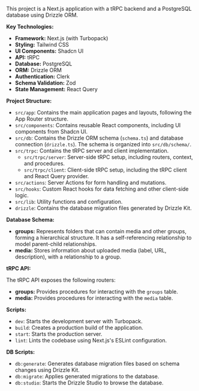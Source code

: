 This project is a Next.js application with a tRPC backend and a PostgreSQL database using Drizzle ORM.

**Key Technologies:**

- **Framework:** Next.js (with Turbopack)
- **Styling:** Tailwind CSS
- **UI Components:** Shadcn UI
- **API:** tRPC
- **Database:** PostgreSQL
- **ORM:** Drizzle ORM
- **Authentication:** Clerk
- **Schema Validation:** Zod
- **State Management:** React Query

**Project Structure:**

- `src/app`: Contains the main application pages and layouts, following the App Router structure.
- `src/components`: Contains reusable React components, including UI components from Shadcn UI.
- `src/db`: Contains the Drizzle ORM schema (`schema.ts`) and database connection (`drizzle.ts`). The schema is organized into `src/db/schema/`.
- `src/trpc`: Contains the tRPC server and client implementation.
  - `src/trpc/server`: Server-side tRPC setup, including routers, context, and procedures.
  - `src/trpc/client`: Client-side tRPC setup, including the tRPC client and React Query provider.
- `src/actions`: Server Actions for form handling and mutations.
- `src/hooks`: Custom React hooks for data fetching and other client-side logic.
- `src/lib`: Utility functions and configuration.
- `drizzle`: Contains the database migration files generated by Drizzle Kit.

**Database Schema:**

- **groups:** Represents folders that can contain media and other groups, forming a hierarchical structure. It has a self-referencing relationship to model parent-child relationships.
- **media:** Stores information about uploaded media (label, URL, description), with a relationship to a group.

**tRPC API:**

The tRPC API exposes the following routers:

- **groups:** Provides procedures for interacting with the `groups` table.
- **media:** Provides procedures for interacting with the `media` table.

**Scripts:**

- `dev`: Starts the development server with Turbopack.
- `build`: Creates a production build of the application.
- `start`: Starts the production server.
- `lint`: Lints the codebase using Next.js's ESLint configuration.

**DB Scripts:**

- `db:generate`: Generates database migration files based on schema changes using Drizzle Kit.
- `db:migrate`: Applies generated migrations to the database.
- `db:studio`: Starts the Drizzle Studio to browse the database.